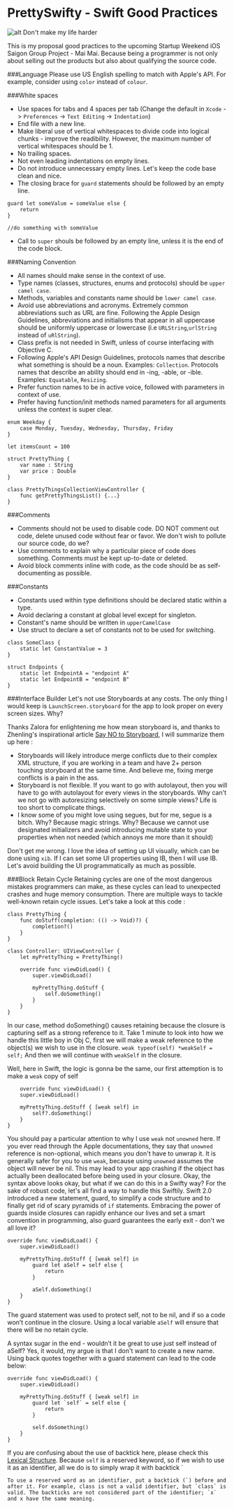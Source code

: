 # PrettySwifty - Swift Good Practices

![alt Don't make my life harder](http://i.imgur.com/T0gOgrX.png)

This is my proposal good practices to the upcoming Startup Weekend iOS Saigon Group Project - Mai Mai.
Because being a programmer is not only about selling out the products but also about qualifying the source code.

###Language
Please use US English spelling to match with Apple's API. For example, consider using `color` instead of `colour`.

###White spaces
* Use spaces for tabs and 4 spaces per tab (Change the default in `Xcode` -> `Preferences` -> `Text Editing` -> `Indentation`)
* End file with a new line.
* Make liberal use of vertical whitespaces to divide code into logical chunks - improve the readibility. However, the maximum number of vertical whitespaces should be 1.
* No trailing spaces.
* Not even leading indentations on empty lines.
* Do not introduce unnecessary empty lines. Let's keep the code base clean and nice.
* The closing brace for `guard` statements should be followed by an empty line.
```
guard let someValue = someValue else {
    return
}

//do something with someValue
```
* Call to `super` shouls be followed by an empty line, unless it is the end of the code block.

###Naming Convention
* All names should make sense in the context of use.
* Type names (classes, structures, enums and protocols) should be `upper camel case`.
* Methods, variables and constants name should be `lower camel case`.
* Avoid use abbreviations and acronyms. Extremely common abbreviations such as URL are fine. Following the Apple Design Guidelines, abbreviations and initialisms that appear in all uppercase should be uniformly uppercase or lowercase (i.e `URLString`,`urlString` instead of `uRlString`).
* Class prefix is not needed in Swift, unless of course interfacing with Objective C.
* Following Apple's API Design Guidelines, protocols names that describe what something is should be a noun. Examples: `Collection`. Protocols names that describe an ability should end in -ing, -able, or -ible. Examples: `Equatable`, `Resizing`.
* Prefer function names to be in active voice, followed with parameters in context of use.
* Prefer having function/init methods named parameters for all arguments unless the context is super clear.

```
enum Weekday {
    case Monday, Tuesday, Wednesday, Thursday, Friday
}

let itemsCount = 100

struct PrettyThing {
    var name : String
    var price : Double
}

class PrettyThingsCollectionViewController {
    func getPrettyThingsList() {...}
}
```

###Comments

* Comments should not be used to disable code. DO NOT comment out code, delete unused code without fear or favor. We don't wish to pollute our source code, do we?
* Use comments to explain why a particular piece of code does something. Comments must be kept up-to-date or deleted.
* Avoid block comments inline with code, as the code should be as self-documenting as possible.

###Constants
* Constants used within type definitions should be declared static within a type.
* Avoid declaring a constant at global level except for singleton.
* Constant's name should be written in `upperCamelCase`
* Use struct to declare a set of constants not to be used for switching.

```
class SomeClass {
    static let ConstantValue = 3
}

struct Endpoints {
    static let EndpointA = "endpoint A"
    static let EndpointB = "endpoint B"
}
```

###Interface Builder
Let's not use Storyboards at any costs. The only thing I would keep is `LaunchScreen.storyboard` for the app to look proper on every screen sizes. Why?

Thanks Zalora for enlightening me how mean storyboard is, and thanks to Zhenling's inspirational article [Say NO to Storyboard](https://medium.com/@tsaizhenling/say-no-to-storyboards-3048538ec359#.s3pfr8hz9), I will summarize them up here :
* Storyboards will likely introduce merge conflicts due to their complex XML structure, if you are working in a team and have 2+ person touching storyboard at the same time. And believe me, fixing merge conflicts is a pain in the ass.
* Storyboard is not flexible. If you want to go with autolayout, then you will have to go with autolayout for every views in the storyboards. Why can't we not go with autoresizing selectively on some simple views? Life is too short to complicate things.
* I know some of you might love using segues, but for me, segue is a bitch. Why? Because magic strings. Why? Because we cannot use designated initializers and avoid introducing mutable state to your properties when not needed (which annoys me more than it should)

Don't get me wrong. I love the idea of setting up UI visually, which can be done using `xib`. If I can set some UI properties using IB, then I will use IB. Let's avoid building the UI programmatically as much as possible.

###Block Retain Cycle
Retaining cycles are one of the most dangerous mistakes programmers can make, as these cycles can lead to unexpected crashes and huge memory consumption. There are multiple ways to tackle well-known retain cycle issues.
Let's take a look at this code :

```
class PrettyThing {
    func doStuff(completion: (() -> Void)?) {
        completion?()
    }
}

class Controller: UIViewController {
    let myPrettyThing = PrettyThing()
    
    override func viewDidLoad() {
        super.viewDidLoad()
        
        myPrettyThing.doStuff {
            self.doSomething()
        }
    }
}
```
In our case, method doSomething() causes retaining because the closure is capturing self as a strong reference to it. 
Take 1 minute to look into how we handle this little boy in Obj C, first we will make a weak reference to the object(s) we wish to use in the closure.
`weak typeof(self) *weakSelf = self;`
And then we will continue with `weakSelf` in the closure.

Well, here in Swift, the logic is gonna be the same, our first attemption is to make a `weak` copy of self
```
    override func viewDidLoad() {
    super.viewDidLoad()
    
    myPrettyThing.doStuff { [weak self] in
        self?.doSomething()
    }
}
```
You should pay a particular attention to why I use `weak` not `unowned` here. If you ever read through the Apple documentations, they say that `unowned` reference is non-optional, which means you don't have to unwrap it. It is generally safer for you to use `weak`, because using `unowned` assumes the object will never be nil. This may lead to your app crashing if the object has actually been deallocated before being used in your closure. 
Okay, the syntax above looks okay, but what if we can do this in a Swifty way? For the sake of robust code, let's all find a way to handle this Swiftily. Swift 2.0 introduced a new statement, guard, to simplify a code structure and to finally get rid of scary pyramids of `if` statements. Embracing the power of guards inside closures can rapidly enhance our lives and set a smart convention in programming, also guard guarantees the early exit - don't we all love it?

```
override func viewDidLoad() {
    super.viewDidLoad()
    
    myPrettyThing.doStuff { [weak self] in
        guard let aSelf = self else {
            return 
        }
        
        aSelf.doSomething()
    }
}
```
The guard statement was used to protect self, not to be nil, and if so a code won’t continue in the closure. Using a local variable `aSelf` will ensure that there will be no retain cycle.

A syntax sugar in the end - wouldn’t it be great to use just self instead of aSelf? Yes, it would, my argue is that I don't want to create a new name. Using back quotes together with a guard statement can lead to the code below:

```
override func viewDidLoad() {
    super.viewDidLoad()
    
    myPrettyThing.doStuff { [weak self] in
        guard let `self` = self else {
            return 
        }
        
        self.doSomething()
    }
}
```
If you are confusing about the use of backtick here, please check this [Lexical Structure](https://developer.apple.com/library/ios/documentation/Swift/Conceptual/Swift_Programming_Language/LexicalStructure.html). Because `self` is a reserved keyword, so if we wish to use it as an identifier, all we do is to simply wrap it with backtick `

```
To use a reserved word as an identifier, put a backtick (`) before and after it. For example, class is not a valid identifier, but `class` is valid. The backticks are not considered part of the identifier; `x` and x have the same meaning.
```

